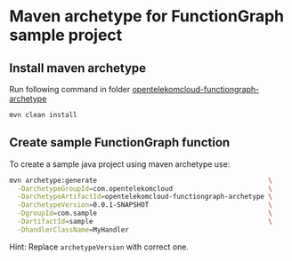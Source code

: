 # Maven archetype for FunctionGraph sample project

## Install maven archetype

Run following command in folder [opentelekomcloud-functiongraph-archetype](/../opentelekomcloud-functiongraph-java/opentelekomcloud-functiongraph-archetype)

```bash
mvn clean install
```

## Create sample FunctionGraph function

To create a sample java project using maven archetype use:

```bash
mvn archetype:generate                                           \
  -DarchetypeGroupId=com.opentelekomcloud                        \
  -DarchetypeArtifactId=opentelekomcloud-functiongraph-archetype \
  -DarchetypeVersion=0.0.1-SNAPSHOT                              \
  -DgroupId=com.sample                                           \
  -DartifactId=sample                                            \
  -DhandlerClassName=MyHandler
```

Hint:
Replace ``archetypeVersion`` with correct one.
